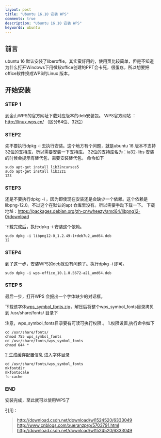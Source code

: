 ```yaml
---
layout: post
title: "Ubuntu 16.10 安装 WPS"
comments: true
description: "Ubuntu 16.10 安装 WPS"
keywords: ubuntu
---
```




## 前言

ubuntu 16 默认安装了liberoffie，其实蛮好用的，使用页比较简单，但是不知道为什么打开Windows下用微软office创建的PPT会卡死，很蛋疼，所以想要把office软件换成WPS的Linux 版本。

## 开始安装

### STEP 1

到金山WPS的官方网址下载对应版本的deb安装包。 
WPS官方网站 ：<http://linux.wps.cn/> （区分64位、32位）

### STEP2

先不要执行dpkg -i 去执行安装。这个地方有个问题，就是ubuntu 16 版本不支持32位的支持库，所以需要安装一下支持库。 
32位的支持库名为：ia32-libs 
安装的时候会提示有替代包，需要安装替代包。 
命令如下

```
sudo apt-get install lib32ncurses5 
sudo apt-get install lib32z1
123
```

### STEP3

还是不要执行dpkg -i ，因为即使现在安装还是会缺少一个依赖。这个依赖是libpng-12.0。不过这个在默认的apt 仓库里没有。所以需要手动下载一下。 
下载地址：<https://packages.debian.org/zh-cn/wheezy/amd64/libpng12-0/download>

下载完成后，执行dpkg -i 安装这个依赖。

```shell
sudo dpkg -i libpng12-0_1.2.49-1+deb7u2_amd64.deb
12
```

### STEP4

到了这一步，安装WPS的deb就没有问题了。执行dpkg -i 即可。

```shell
sudo dpkg -i wps-office_10.1.0.5672-a21_amd64.deb
```

### STEP 5

最后一步，打开WPS 会报出一个字体缺少的对话框。 

下载该字体[wps_symbol_fonts.zip](https://leanote.com/api/file/getAttach?fileId=585fa786ab644175ca002d91)，解压后将整个wps_symbol_fonts目录拷贝到 /usr/share/fonts/ 目录下 

注意，wps_symbol_fonts目录要有可读可执行权限 。
1.权限设置,执行命令如下

```shell
cd /usr/share/fonts/
chmod 755 wps_symbol_fonts
cd /usr/share/fonts/wps_symbol_fonts 
chmod 644 *
```

2.生成缓存配置信息 
进入字体目录

```shell
cd /usr/share/fonts/wps_symbol_fonts
mkfontdir
mkfontscale
fc-cache
```

### END

安装完成，至此就可以使用WPS了



引用：

> <http://download.csdn.net/download/wl1524520/6333049>
> <http://www.cnblogs.com/xueranzp/p/5703791.html>
> <http://download.csdn.net/download/wl1524520/6333049>